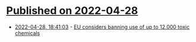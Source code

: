 # [Published on 2022-04-28](index.md)

* [2022-04-28, 18:41:03](https://news.ycombinator.com/item?id=31196492) - [EU considers banning use of up to 12,000 toxic chemicals](https://www.upi.com/Health_News/2022/04/26/europe-toxic-chemicals-ban-eu/8111650971773/)
